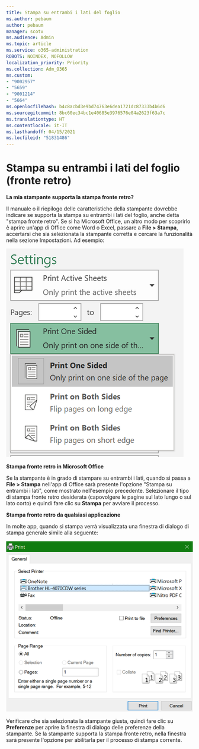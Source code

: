 ```yaml
---
title: Stampa su entrambi i lati del foglio
ms.author: pebaum
author: pebaum
manager: scotv
ms.audience: Admin
ms.topic: article
ms.service: o365-administration
ROBOTS: NOINDEX, NOFOLLOW
localization_priority: Priority
ms.collection: Adm_O365
ms.custom:
- "9002957"
- "5659"
- "9001214"
- "5664"
ms.openlocfilehash: b4c8acbd3e9bd74763e6dea1721dc87333b4b6d6
ms.sourcegitcommit: 8bc60ec34bc1e40685e3976576e04a2623f63a7c
ms.translationtype: HT
ms.contentlocale: it-IT
ms.lasthandoff: 04/15/2021
ms.locfileid: "51831486"
---
```

# <a name="printing-on-both-sides-of-paper-duplex-printing"></a>Stampa su entrambi i lati del foglio (fronte retro)

**La mia stampante supporta la stampa fronte retro?**

Il manuale o il riepilogo delle caratteristiche della stampante dovrebbe indicare se supporta la stampa su entrambi i lati del foglio, anche detta "stampa fronte retro". Se si ha Microsoft Office, un altro modo per scoprirlo è aprire un'app di Office come Word o Excel, passare a **File > Stampa**, accertarsi che sia selezionata la stampante corretta e cercare la funzionalità nella sezione Impostazioni. Ad esempio: 

![Impostazioni stampante](media/print-settings.png)

**Stampa fronte retro in Microsoft Office**

Se la stampante è in grado di stampare su entrambi i lati, quando si passa a **File > Stampa** nell'app di Office sarà presente l'opzione "Stampa su entrambi i lati", come mostrato nell'esempio precedente.  Selezionare il tipo di stampa fronte retro desiderata (capovolgere le pagine sul lato lungo o sul lato corto) e quindi fare clic su **Stampa** per avviare il processo.

**Stampa fronte retro da qualsiasi applicazione**

In molte app, quando si stampa verrà visualizzata una finestra di dialogo di stampa generale simile alla seguente: 

![Finestra di dialogo Stampa](media/print-dialog.png)

Verificare che sia selezionata la stampante giusta, quindi fare clic su **Preferenze** per aprire la finestra di dialogo delle preferenze della stampante. Se la stampante supporta la stampa fronte retro, nella finestra sarà presente l'opzione per abilitarla per il processo di stampa corrente.
